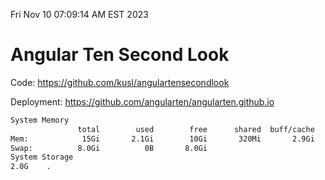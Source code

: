 Fri Nov 10 07:09:14 AM EST 2023

# Angular Ten Second Look

Code: https://github.com/kusl/angulartensecondlook

Deployment: https://github.com/angularten/angularten.github.io

```bash
System Memory
               total        used        free      shared  buff/cache   available
Mem:            15Gi       2.1Gi        10Gi       320Mi       2.9Gi        13Gi
Swap:          8.0Gi          0B       8.0Gi
System Storage
2.0G	.
```
```bash

